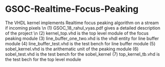 # GSOC-Realtime-Focus-Peaking
The VHDL kernel implements Realtime focus peaking algorithm on a stream if incoming pixels \n
(1) GSOC_18_rahul_vyas.pdf gives a detailed description of the project \n
(2) kernel_top.vhd is the top level module of the focus peaking module
(3) line_buffer_one_two.vhd is the vhdl entity for line buffer module
(4) line_buffer_test.vhd is the test bench for line buffer module
(5) sobel_kernel.vhd is the arithematic unit of the peaking module
(6) sobel_test.vhd is the test bench for the sobel_kernel
(7) top_kernel_tb.vhd is the test bech for the top level module
